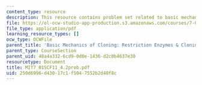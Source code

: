 ```yaml
---
content_type: resource
description: This resource contains problem set related to basic mechanics of cloning.
file: https://ol-ocw-studio-app-production.s3.amazonaws.com/courses/7-01sc-fundamentals-of-biology-fall-2011/250d6996d43017c1f5047552b2d40f8c_MIT7_01SCF11_4.2prob.pdf
file_type: application/pdf
learning_resource_types: []
ocw_type: OCWFile
parent_title: 'Basic Mechanics of Cloning: Restriction Enzymes & Cloning Vectors'
parent_type: CourseSection
parent_uid: 48a4a332-6cd9-0d0e-1436-d2c0b4637e30
resourcetype: Document
title: MIT7_01SCF11_4.2prob.pdf
uid: 250d6996-d430-17c1-f504-7552b2d40f8c
---
```

